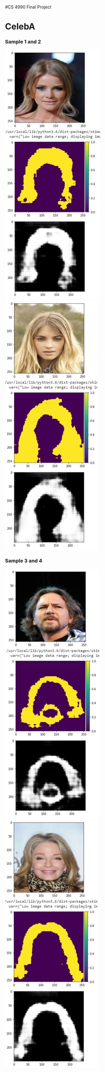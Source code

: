 #CS 4990 Final Project

# **CelebA**
### Sample 1 and 2

![Test Image 1](https://github.com/KossBoii/FinalProjectData/blob/master/celebA_comparison/000009.JPG)  ![Test Image 2](https://github.com/KossBoii/FinalProjectData/blob/master/celebA_comparison/000018.JPG) 

### Sample 3 and 4
![Test Image 3](https://github.com/KossBoii/FinalProjectData/blob/master/celebA_comparison/000019.JPG) ![Test Image 4](https://github.com/KossBoii/FinalProjectData/blob/master/celebA_comparison/000017.JPG)
